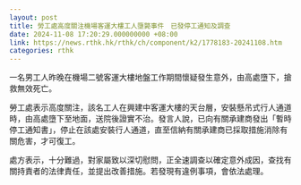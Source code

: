 ```yaml
---
layout: post
title: 勞工處高度關注機場客運大樓工人墮斃事件　已發停工通知及調查
date: 2024-11-08 17:20:29.000000000 +08:00
link: https://news.rthk.hk/rthk/ch/component/k2/1778183-20241108.htm
categories: rthk
---
```


一名男工人昨晚在機場二號客運大樓地盤工作期間懷疑發生意外，由高處墮下，搶救無效死亡。

勞工處表示高度關注，該名工人在興建中客運大樓的天台層，安裝懸吊式行人通道時，由高處墮下至地面，送院後證實不治。發言人說，已向有關承建商發出「暫時停工通知書」，停止在該處安裝行人通道，直至信納有關承建商已採取措施消除有關危害，才可復工。

處方表示，十分難過，對家屬致以深切慰問，正全速調查以確定意外成因，查找有關持責者的法律責任，並提出改善措施。若發現有違例事項，會依法處理。
